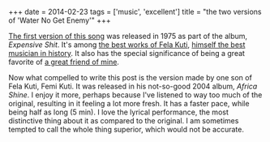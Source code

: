 +++
date = 2014-02-23
tags = ['music', 'excellent']
title = "the two versions of 'Water No Get Enemy'"
+++

[The first version of this song] was released in 1975 as part of the
album, *Expensive Shit*. It\'s among [the best works of Fela Kuti],
[himself the best musician in history]. It also has the special
significance of being a great favorite of [a great friend of mine].

Now what compelled to write this post is the version made by one son of
Fela Kuti, Femi Kuti. It was released in his not-so-good 2004 album,
*Africa Shine*. I enjoy it more, perhaps because I\'ve listened to way
too much of the original, resulting in it feeling a lot more fresh. It
has a faster pace, while being half as long (5 min). I love the lyrical
performance, the most distinctive thing about it as compared to the
original. I am sometimes tempted to call the whole thing superior, which
would not be accurate.

  [The first version of this song]: http://www.youtube.com/watch?v=IQBC5URoF0s
  [the best works of Fela Kuti]: http://tshepang.net/top-tracks-fela-kuti
  [himself the best musician in history]: http://tshepang.net/top-musicians
  [a great friend of mine]: https://twitter.com/tshepomathopa
